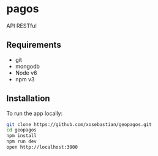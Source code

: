 # pagos
API RESTful

## Requirements
- git
- mongodb
- Node v6
- npm v3

## Installation
To run the app locally:
```bash
git clone https://github.com/xosebastian/geopagos.git
cd geopagos
npm install
npm run dev
open http://localhost:3000
```
